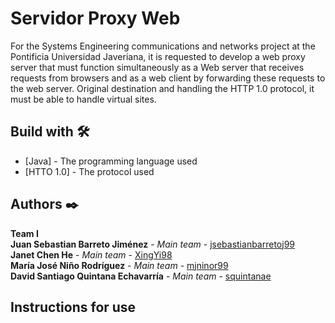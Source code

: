 # Servidor Proxy Web
For the Systems Engineering communications and networks project at the Pontificia Universidad Javeriana, it is requested to develop a web proxy server that must function simultaneously as a Web server that receives requests from browsers and as a web client by forwarding these requests to the web server. Original destination and handling the HTTP 1.0 protocol, it must be able to handle virtual sites.

## Build with 🛠️
* [Java] - The programming language used
* [HTTO 1.0] - The protocol used

## Authors ✒️
**Team I**<br />
**Juan Sebastian Barreto Jiménez** - *Main team* - [jsebastianbarretoj99](https://github.com/jsebastianbarretoj99)<br />
**Janet Chen He** - *Main team* - [XingYi98 ](https://github.com/XingYi98)<br />
**María José Niño Rodríguez** - *Main team* - [mjninor99](https://github.com/mjninor99)<br />
**David Santiago Quintana Echavarría** - *Main team* - [squintanae](https://github.com/squintanae)<br />

## Instructions for use
